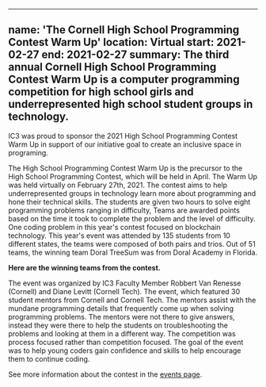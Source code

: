 
---
name: 'The Cornell High School Programming Contest Warm Up'
location: Virtual
start: 2021-02-27
end: 2021-02-27
summary: The third annual Cornell High School Programming Contest Warm Up is a computer programming competition for high school girls and underrepresented high school student groups in technology.
---



IC3 was proud to sponsor the 2021 High School Programming Contest Warm Up in support of our initiative goal to create an inclusive space in programing. 

The High School Programming Contest Warm Up is the precursor to the High School Programming Contest, which will be held in April. The Warm Up was held virtually on February 27th, 2021. The contest aims to help underrepresented groups in technology learn more about programming and hone their technical skills. The students are given two hours to solve eight programming problems ranging in difficulty, Teams are awarded points based on the time it took to complete the problem and the level of difficulty. One coding problem in this year's contest focused on blockchain technology. This year's event was attended by 135 students from 10 different states, the teams were composed of both pairs and trios. Out of 51 teams, the winning team Doral TreeSum was from Doral Academy in Florida. 


<div class="ui center aligned basic segment">
  <div class="ui centered image">
    <img class="ui image" src="../images/events/HSP Winners.PNG" alt="" />
  </div>
  <div class="ui bottom attached message">
    <strong>Here are the winning teams from the contest.</strong><br>
  </div>
</div>


The event was organized by IC3 Faculty Member Robbert Van Renesse (Cornell) and Diane Levitt (Cornell Tech). The event, which featured 30 student mentors from Cornell and Cornell Tech. The mentors assist with the mundane programming details that frequently come up when solving programming problems. The mentors were not there to give answers, instead they were there to help the students on troubleshooting the problems and looking at them in a different way. The competition was process focused rather than competition focused. The goal of the event was to help young coders gain confidence and skills to help encourage them to continue coding.

See more information about the contest in the <a href="https://www.cs.cornell.edu/events/cornell-high-school-programming-contest">events page</a>.
